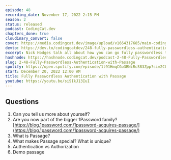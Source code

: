 ```yaml
---
episode: 48
recording_date: November 17, 2022 2:15 PM
season: 2
status: released
podcast: CodingCat.dev
chapters_done: true
cloudinary_convert: false
cover: https://media.codingcat.dev/image/upload/v1664317685/main-codingcatdev-photo/Fully-Passwordless-Authentication-with-Passage.jpg
devto: https://dev.to/codingcatdev/248-fully-passwordless-authentication-with-passage-23ce
excerpt: Nick Hodges talk all about how you can go fully passwordless to reduce friction for your users and provide best-in-class security, including biometrics.
hashnode: https://hashnode.codingcat.dev/podcast-2-48-Fully-Passwordless-Authentication-with-Passage
slug: 2-48-Fully-Passwordless-Authentication-with-Passage
spotify: https://open.spotify.com/episode/1t91HmqCGo3BNiRcS83Zpp?si=2CLDaudHSMioFP8a2edfTQ
start: December 20, 2022 12:00 AM
title: Fully Passwordless Authentication with Passage
youtube: https://youtu.be/siSIkJ13IuI
---
```

## Questions

1. Can you tell us more about yourself?
2. Are you now part of the bigger 1Password family?
[https://blog.1password.com/1password-acquires-passage/](https://blog.1password.com/1password-acquires-passage/)
3. What is Passage?
4. What makes Passage special? What is unique?
5. Authentication vs Authorization
6. Demo passage
